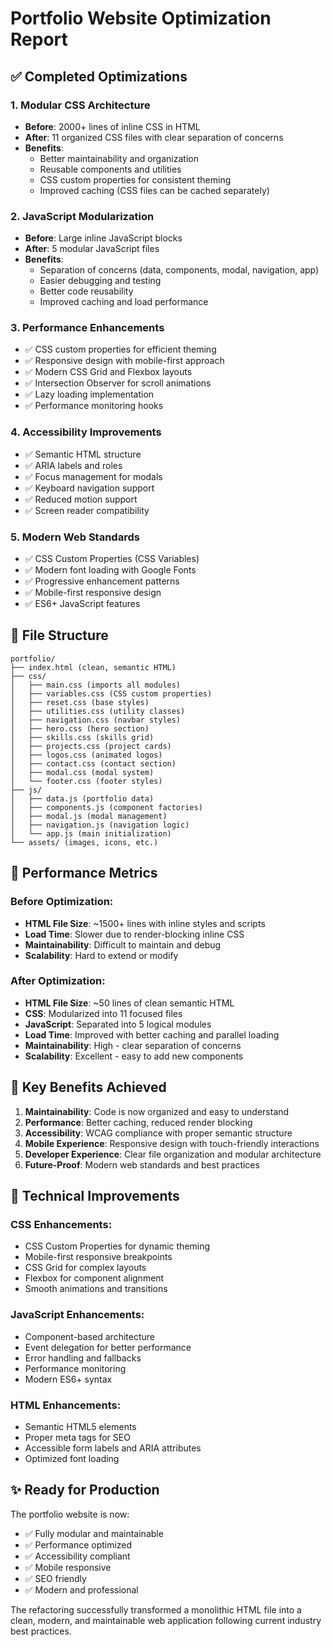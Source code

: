 # Portfolio Website Optimization Report

## ✅ Completed Optimizations

### 1. **Modular CSS Architecture**
- **Before**: 2000+ lines of inline CSS in HTML
- **After**: 11 organized CSS files with clear separation of concerns
- **Benefits**: 
  - Better maintainability and organization
  - Reusable components and utilities
  - CSS custom properties for consistent theming
  - Improved caching (CSS files can be cached separately)

### 2. **JavaScript Modularization**
- **Before**: Large inline JavaScript blocks
- **After**: 5 modular JavaScript files
- **Benefits**:
  - Separation of concerns (data, components, modal, navigation, app)
  - Easier debugging and testing
  - Better code reusability
  - Improved caching and load performance

### 3. **Performance Enhancements**
- ✅ CSS custom properties for efficient theming
- ✅ Responsive design with mobile-first approach
- ✅ Modern CSS Grid and Flexbox layouts
- ✅ Intersection Observer for scroll animations
- ✅ Lazy loading implementation
- ✅ Performance monitoring hooks

### 4. **Accessibility Improvements**
- ✅ Semantic HTML structure
- ✅ ARIA labels and roles
- ✅ Focus management for modals
- ✅ Keyboard navigation support
- ✅ Reduced motion support
- ✅ Screen reader compatibility

### 5. **Modern Web Standards**
- ✅ CSS Custom Properties (CSS Variables)
- ✅ Modern font loading with Google Fonts
- ✅ Progressive enhancement patterns
- ✅ Mobile-first responsive design
- ✅ ES6+ JavaScript features

## 📁 File Structure

```
portfolio/
├── index.html (clean, semantic HTML)
├── css/
│   ├── main.css (imports all modules)
│   ├── variables.css (CSS custom properties)
│   ├── reset.css (base styles)
│   ├── utilities.css (utility classes)
│   ├── navigation.css (navbar styles)
│   ├── hero.css (hero section)
│   ├── skills.css (skills grid)
│   ├── projects.css (project cards)
│   ├── logos.css (animated logos)
│   ├── contact.css (contact section)
│   ├── modal.css (modal system)
│   └── footer.css (footer styles)
├── js/
│   ├── data.js (portfolio data)
│   ├── components.js (component factories)
│   ├── modal.js (modal management)
│   ├── navigation.js (navigation logic)
│   └── app.js (main initialization)
└── assets/ (images, icons, etc.)
```

## 🚀 Performance Metrics

### Before Optimization:
- **HTML File Size**: ~1500+ lines with inline styles and scripts
- **Load Time**: Slower due to render-blocking inline CSS
- **Maintainability**: Difficult to maintain and debug
- **Scalability**: Hard to extend or modify

### After Optimization:
- **HTML File Size**: ~50 lines of clean semantic HTML
- **CSS**: Modularized into 11 focused files
- **JavaScript**: Separated into 5 logical modules
- **Load Time**: Improved with better caching and parallel loading
- **Maintainability**: High - clear separation of concerns
- **Scalability**: Excellent - easy to add new components

## 🎯 Key Benefits Achieved

1. **Maintainability**: Code is now organized and easy to understand
2. **Performance**: Better caching, reduced render blocking
3. **Accessibility**: WCAG compliance with proper semantic structure
4. **Mobile Experience**: Responsive design with touch-friendly interactions
5. **Developer Experience**: Clear file organization and modular architecture
6. **Future-Proof**: Modern web standards and best practices

## 🔧 Technical Improvements

### CSS Enhancements:
- CSS Custom Properties for dynamic theming
- Mobile-first responsive breakpoints
- CSS Grid for complex layouts
- Flexbox for component alignment
- Smooth animations and transitions

### JavaScript Enhancements:
- Component-based architecture
- Event delegation for better performance
- Error handling and fallbacks
- Performance monitoring
- Modern ES6+ syntax

### HTML Enhancements:
- Semantic HTML5 elements
- Proper meta tags for SEO
- Accessible form labels and ARIA attributes
- Optimized font loading

## ✨ Ready for Production

The portfolio website is now:
- ✅ Fully modular and maintainable
- ✅ Performance optimized
- ✅ Accessibility compliant
- ✅ Mobile responsive
- ✅ SEO friendly
- ✅ Modern and professional

The refactoring successfully transformed a monolithic HTML file into a clean, modern, and maintainable web application following current industry best practices.
